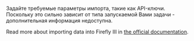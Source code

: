 Задайте требуемые параметры импорта, такие как API-ключи. Поскольку это сильно зависит от типа запускаемой Вами задачи - дополнительная информация недоступна.

Read more about importing data into Firefly III in [the official documentation](https://docs.firefly-iii.org/).